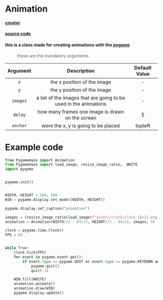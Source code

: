 # Animation

#### [creator](https://github.com/Emc2356)
#### [source code](https://github.com/Emc2356/PygameHazel)

#### this is a class made for creating animations with the [pygame](https://www.pygame.org)
> these are the mandatory arguments

| Argument | Description | Default Value |
|:--------:|:-----------:|:-------------:|
| `x` | the x position of the image | - |
| `y` | the y position of the image | - |
| `images` | a list of the images that are going to be used in the animations | - |
| `delay` | how many frames one image is drawn on the screen | 5 |
| `anchor` | were the x, y is going to be placed | topleft |

# Example code

```python
from PygameHaze import Animation
from PygameHaze import load_image, resize_image_ratio,  WHITE
import pygame


pygame.init()


WIDTH, HEIGHT = 500, 500
WIN = pygame.display.set_mode((WIDTH, HEIGHT))

pygame.display.set_caption("animation")

images = [resize_image_ratio(load_image(f"assets/clock/clock_{i+1}.png"), (64, 64)) for i in range(8)]
animation = Animation(WIDTH//2 - 64//2, HEIGHT//2 - 64//2, images, 5)

clock = pygame.time.Clock()
FPS = 60


while True:
    clock.tick(FPS)
    for event in pygame.event.get():
        if event.type == pygame.QUIT or event.type == pygame.KEYDOWN and event.key == pygame.K_ESCAPE:
            pygame.quit()
            quit(-1)

    WIN.fill(WHITE)
    animation.animate()
    animation.draw(WIN)
    pygame.display.update()
```
